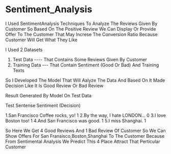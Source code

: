 # Sentiment_Analysis
I Used SentimentAnalysis Techniques To Analyze The Reviews Given By Customer So Based On The Positive Review We Can Display Or Provide Offer To The Customer That May Increse The Conversion Ratio Because Customer Will Get What They Like

I Used 2 Datasets 

1. Test Data ---- That Contains Some Reviews Given By Customer
2. Training Data --- That Contain Sentiment (Good Or Bad) And Training Texts

So I Developed The Model That Will Aalyze The Data And Based On It Made Decision Like It Is Good Review Or Bad Review


Result Generated By Model On Test Data

Test Sentense 					Sentiment (Decision)

1.San Francisco Coffee rocks, yo!			1
2.By the way, I hate LONDON...			  0
3.I love Boston too!				        	1
4.And San Francisco was good.			    1
5.I miss Shanghai.					          1


So Here We Get 4 Good Reviews And 1 Bad Review Of Customer So We Can Show Offers For San Fransisco,Boston,Shanghai To The Customer Because From Sentimental Analysis We Predict This 4 Place Attract That Perticular Customer

